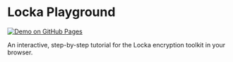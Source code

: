 # Locka Playground

[![Demo on GitHub Pages](https://img.shields.io/badge/demo-live-brightgreen)](https://ghostcar5153.github.io/locka-playground/)

An interactive, step-by-step tutorial for the Locka encryption toolkit in your browser.
